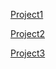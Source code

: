 [Project1](https://inst.eecs.berkeley.edu/~cs194-26/fa18/upload/files/proj1/cs194-26-aen/)

[Project2](https://inst.eecs.berkeley.edu/~cs194-26/fa18/upload/files/proj2/cs194-26-aen/)

[Project3](https://inst.eecs.berkeley.edu/~cs194-26/fa18/upload/files/proj3/cs194-26-aen/)
